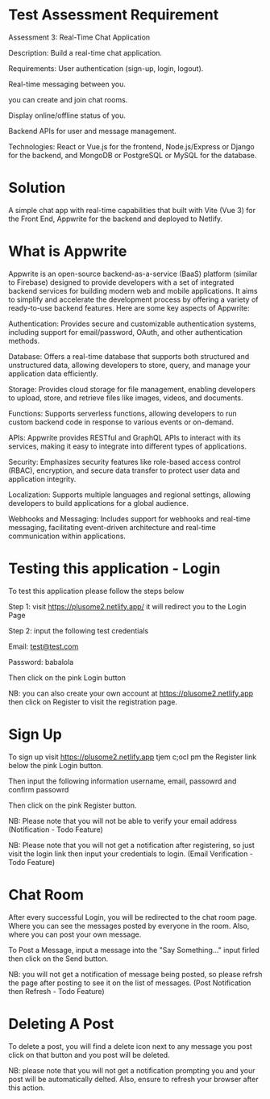 # Test Assessment Requirement

Assessment 3: Real-Time Chat Application

Description: Build a real-time chat application.

Requirements:
User authentication (sign-up, login, logout).

Real-time messaging between you.

you can create and join chat rooms.

Display online/offline status of you.

Backend APIs for user and message management.

Technologies: React or Vue.js for the frontend, Node.js/Express or 
Django for the backend, and MongoDB or PostgreSQL or MySQL for the database.

# Solution

A simple chat app with real-time capabilities that built with Vite (Vue 3) for the Front End, Appwrite for the backend and deployed to Netlify.


# What is Appwrite

Appwrite is an open-source backend-as-a-service (BaaS) platform (similar to Firebase) designed to provide developers with a set of integrated backend services for building modern web and mobile applications. It aims to simplify and accelerate the development process by offering a variety of ready-to-use backend features. Here are some key aspects of Appwrite:

Authentication: Provides secure and customizable authentication systems, including support for email/password, OAuth, and other authentication methods.

Database: Offers a real-time database that supports both structured and unstructured data, allowing developers to store, query, and manage your application data efficiently.

Storage: Provides cloud storage for file management, enabling developers to upload, store, and retrieve files like images, videos, and documents.

Functions: Supports serverless functions, allowing developers to run custom backend code in response to various events or on-demand.

APIs: Appwrite provides RESTful and GraphQL APIs to interact with its services, making it easy to integrate into different types of applications.

Security: Emphasizes security features like role-based access control (RBAC), encryption, and secure data transfer to protect user data and application integrity.

Localization: Supports multiple languages and regional settings, allowing developers to build applications for a global audience.

Webhooks and Messaging: Includes support for webhooks and real-time messaging, facilitating event-driven architecture and real-time communication within applications.


# Testing this application - Login 

To test this application please follow the steps below

Step 1: visit https://plusome2.netlify.app/ it will redirect you to the Login Page

Step 2: input the following test credentials

Email: test@test.com

Password: babalola

Then click on the pink Login button

NB: you can also create your own account at https://plusome2.netlify.app then click on Register to visit the registration page. 

# Sign Up

To sign up visit https://plusome2.netlify.app tjem c;ocl pm the Register link below the pink Login button.

Then input the following information username, email, passowrd and confirm passowrd

Then click on the pink Register button. 

NB: Please note that you will not be able to verify your email address (Notification - Todo Feature) 

NB: Please note that you will not get a notification after registering, so just visit the login link then input your credentials to login.  (Email Verification - Todo Feature)

# Chat Room

After every successful Login, you will be redirected to the chat room page. Where you can see the messages posted by everyone in the room. Also, where you can post your own message. 

To Post a Message, input a message into the "Say Something..." input firled then click on the Send button.

NB: you will not get a notification of message being posted, so please refrsh the page after posting to see it on the list of messages. (Post Notification then Refresh - Todo Feature)

# Deleting A Post

To delete a post, you will find a delete icon next to any message you post click on that button and you post will be deleted. 

NB: please note that you will not get a notification prompting you and your post will be automatically delted. Also, ensure to refresh your browser after this action. 